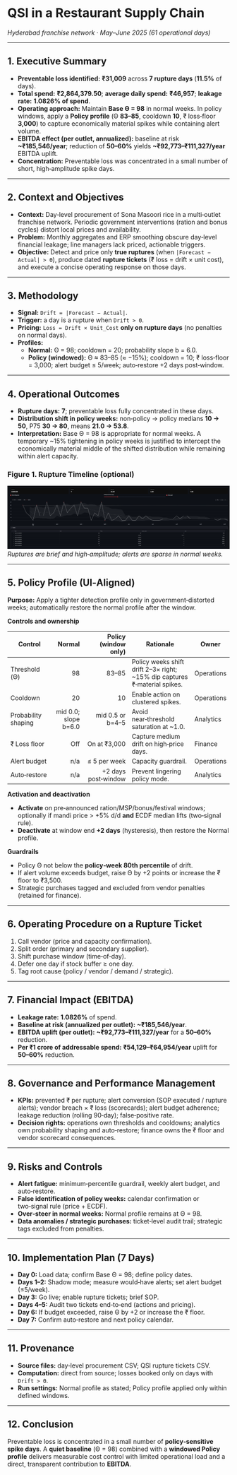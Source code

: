 # QSI in a Restaurant Supply Chain
*Hyderabad franchise network · May–June 2025 (61 operational days)*

---

## 1. Executive Summary
- **Preventable loss identified:** **₹31,009** across **7 rupture days** (**11.5%** of days).  
- **Total spend:** **₹2,864,379.50**; **average daily spend:** **₹46,957**; **leakage rate:** **1.0826% of spend**.  
- **Operating approach:** Maintain **Base Θ = 98** in normal weeks. In policy windows, apply a **Policy profile** (Θ **83–85**, cooldown **10**, ₹ loss‑floor **3,000**) to capture economically material spikes while containing alert volume.  
- **EBITDA effect (per outlet, annualized):** baseline at risk **~₹185,546/year**; reduction of **50–60%** yields **~₹92,773–₹111,327/year** EBITDA uplift.  
- **Concentration:** Preventable loss was concentrated in a small number of short, high‑amplitude spike days.

---

## 2. Context and Objectives
- **Context:** Day‑level procurement of Sona Masoori rice in a multi‑outlet franchise network. Periodic government interventions (ration and bonus cycles) distort local prices and availability.  
- **Problem:** Monthly aggregates and ERP smoothing obscure day‑level financial leakage; line managers lack priced, actionable triggers.  
- **Objective:** Detect and price only **true ruptures** (when `|Forecast − Actual| > Θ`), produce dated **rupture tickets** (₹ loss = drift × unit cost), and execute a concise operating response on those days.

---

## 3. Methodology
- **Signal:** `Drift = |Forecast − Actual|`.  
- **Trigger:** a day is a rupture when `Drift > Θ`.  
- **Pricing:** `Loss = Drift × Unit_Cost` **only on rupture days** (no penalties on normal days).  
- **Profiles:**  
  - **Normal:** Θ = 98; cooldown = 20; probability slope b = 6.0.  
  - **Policy (windowed):** Θ ≈ 83–85 (≈ −15%); cooldown = 10; ₹ loss‑floor = 3,000; alert budget ≤ 5/week; auto‑restore +2 days post‑window.

---

## 4. Operational Outcomes
- **Rupture days:** **7**; preventable loss fully concentrated in these days.  
- **Distribution shift in policy weeks:** non‑policy → policy medians **10 → 50**, P75 **30 → 80**, means **21.0 → 53.8**.  
- **Interpretation:** Base Θ = 98 is appropriate for normal weeks. A temporary ~15% tightening in policy weeks is justified to intercept the economically material middle of the shifted distribution while remaining within alert capacity.

### Figure 1. Rupture Timeline (optional)
![Rupture timeline — Θ = 98 baseline](graphs/rupre_plot.png)
*Ruptures are brief and high‑amplitude; alerts are sparse in normal weeks.*

---

## 5. Policy Profile (UI‑Aligned)
**Purpose:** Apply a tighter detection profile only in government‑distorted weeks; automatically restore the normal profile after the window.

**Controls and ownership**

| Control | Normal | Policy (window only) | Rationale | Owner |
|---|---:|---:|---|---|
| Threshold (Θ) | 98 | 83–85 | Policy weeks shift drift 2–3× right; ~15% dip captures ₹‑material spikes. | Operations |
| Cooldown | 20 | 10 | Enable action on clustered spikes. | Operations |
| Probability shaping | mid 0.0; slope b=6.0 | mid 0.5 or b=4–5 | Avoid near‑threshold saturation at ~1.0. | Analytics |
| ₹ Loss floor | Off | On at ₹3,000 | Capture medium drift on high‑price days. | Finance |
| Alert budget | n/a | ≤ 5 per week | Capacity guardrail. | Operations |
| Auto‑restore | n/a | +2 days post‑window | Prevent lingering policy mode. | Analytics |

**Activation and deactivation**  
- **Activate** on pre‑announced ration/MSP/bonus/festival windows; optionally if mandi price > +5% d/d **and** ECDF median lifts (two‑signal rule).  
- **Deactivate** at window end **+2 days** (hysteresis), then restore the Normal profile.

**Guardrails**  
- Policy Θ not below the **policy‑week 80th percentile** of drift.  
- If alert volume exceeds budget, raise Θ by +2 points or increase the ₹ floor to ₹3,500.  
- Strategic purchases tagged and excluded from vendor penalties (retained for finance).

---

## 6. Operating Procedure on a Rupture Ticket
1. Call vendor (price and capacity confirmation).  
2. Split order (primary and secondary supplier).  
3. Shift purchase window (time‑of‑day).  
4. Defer one day if stock buffer ≥ one day.  
5. Tag root cause (policy / vendor / demand / strategic).

---

## 7. Financial Impact (EBITDA)
- **Leakage rate:** **1.0826%** of spend.  
- **Baseline at risk (annualized per outlet):** **~₹185,546/year**.  
- **EBITDA uplift (per outlet):** **~₹92,773–₹111,327/year** for a **50–60%** reduction.  
- **Per ₹1 crore of addressable spend:** **₹54,129–₹64,954/year** uplift for **50–60%** reduction.

---

## 8. Governance and Performance Management
- **KPIs:** prevented ₹ per rupture; alert conversion (SOP executed / rupture alerts); vendor breach × ₹ loss (scorecards); alert budget adherence; leakage reduction (rolling 90‑day); false‑positive rate.  
- **Decision rights:** operations own thresholds and cooldowns; analytics own probability shaping and auto‑restore; finance owns the ₹ floor and vendor scorecard consequences.

---

## 9. Risks and Controls
- **Alert fatigue:** minimum‑percentile guardrail, weekly alert budget, and auto‑restore.  
- **False identification of policy weeks:** calendar confirmation or two‑signal rule (price + ECDF).  
- **Over‑steer in normal weeks:** Normal profile remains at Θ = 98.  
- **Data anomalies / strategic purchases:** ticket‑level audit trail; strategic tags excluded from penalties.

---

## 10. Implementation Plan (7 Days)
- **Day 0:** Load data; confirm Base Θ = 98; define policy dates.  
- **Days 1–2:** Shadow mode; measure would‑have alerts; set alert budget (≤5/week).  
- **Day 3:** Go live; enable rupture tickets; brief SOP.  
- **Days 4–5:** Audit two tickets end‑to‑end (actions and pricing).  
- **Day 6:** If budget exceeded, raise Θ by +2 or increase the ₹ floor.  
- **Day 7:** Confirm auto‑restore and next policy calendar.

---

## 11. Provenance
- **Source files:** day‑level procurement CSV; QSI rupture tickets CSV.  
- **Computation:** direct from source; losses booked only on days with `Drift > Θ`.  
- **Run settings:** Normal profile as stated; Policy profile applied only within defined windows.

---

## 12. Conclusion
Preventable loss is concentrated in a small number of **policy‑sensitive spike days**. A **quiet baseline** (Θ = 98) combined with a **windowed Policy profile** delivers measurable cost control with limited operational load and a direct, transparent contribution to **EBITDA**.

